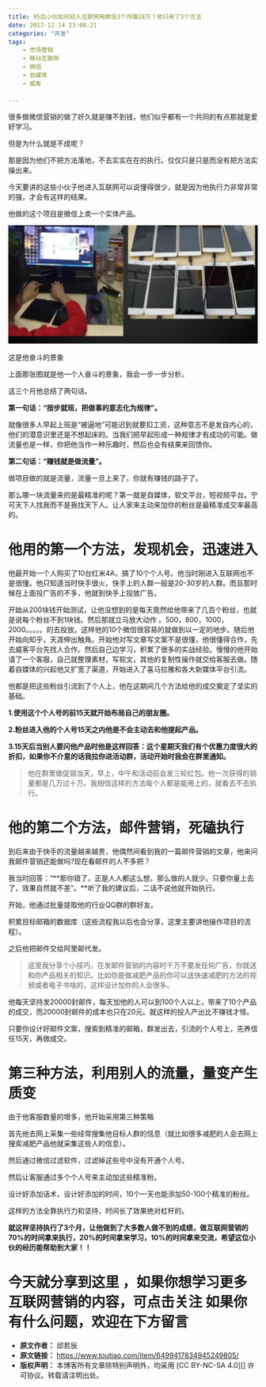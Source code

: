 ```yaml
---
title: 95后小伙如何初入互联网用微信3个月赚28万？他只用了3个方法
date: 2017-12-14 23:08:21
categories: "开发"
tags:
	- 市场营销
	- 移动互联网
	- 微信
	- 自媒体
	- 威客

---
```


很多做微信营销的做了好久就是赚不到钱，他们似乎都有一个共同的有点那就是爱好学习。

但是为什么就是不成呢？

那是因为他们不把方法落地，不去实实在在的执行。仅仅只是只是而没有把方法实操出来。

今天要讲的这些小伙子他进入互联网可以说懂得很少，就是因为他执行力非常非常的强，才会有这样的结果。

他做的这个项目是微信上卖一个实体产品。

![95后小伙如何初入互联网用微信3个月赚28万？他只用了3个方法][95_3_28_3]

这是他奋斗的景象

上面那张图就是他一个人奋斗的景象，我会一步一步分析。

这三个月他总结了两句话。

**第一句话：“按步就班，把做事的意志化为规律”。**

就像很多人早起上班是“被逼地”可能迟到就要扣工资，这种意志不是发自内心的，他们的潜意识里还是不想起床的。当我们把早起形成一种规律才有成功的可能。做流量也是一样，你把他当作一种乐趣时，然后也会有结果来回馈你。

**第二句话：“赚钱就是做流量”。**

做项目做的就是流量，流量一旦上来了，你就有赚钱的路子了。

那么哪一块流量来的是最精准的呢？第一就是自媒体，软文平台，短视频平台。宁可天下人找我而不是我找天下人。让人家来主动来加你的粉丝是最精准成交率最高的。

# 他用的第一个方法，发现机会，迅速进入 #

他最开始一个人购买了10台红米4A，搞了10个个人号。他当时刚进入互联网也不是很懂。他只知道当时快手很火，快手上的人群一般是20-30岁的人群。而且那时候在上面投广告的不多，他就到快手上投放广告。

开始从200块钱开始测试，让他没想到的是每天竟然给他带来了几百个粉丝，也就是说每个粉丝不到1块钱。然后那就立马放大动作 。500，800，1000，2000。。。。。的去投放。这样他的10个微信很容易的就做到以一定的地步。随后他开始向知乎，天涯伸出触角。开始他对写文章写文案不是很懂，他很懂得合作，先去威客平台先找人合作。然后自己边学习，积累了很多的实战经验。慢慢的他开始请了一个客服，自己就整理素材，写软文，其他的复制性操作就交给客服去做。随着自媒体的兴起他又扩宽了渠道，开始进入了喜马拉雅和各大新媒体平台引流。

他都是把这些粉丝引流到了个人上，他在这期间几个方法给他的成交奠定了坚实的基础。

**1.使用这个个人号的前15天就开始布局自己的朋友圈。**

**2.粉丝进入他的个人号15天之内他是不会主动去和他提起产品。**

**3.15天后当别人要问他产品时他是这样回答：这个星期天我们有个优惠力度很大的折扣，如果你不介意的话我拉你进活动群，活动开始时我会在群里通知。**

> 他在群里做促销当天，早上，中午和活动前会发三轮红包。他一次获得的销量都是几万过十万。我相信这样的方法每个人都是能用上的，就看去不去执行。

# 他的第二个方法，邮件营销，死磕执行 #

到后来由于快手的流量越来越贵，他偶然间看到我的一篇邮件营销的文章，他来问我邮件营销还能做吗?现在看邮件的人不多把？

我当时回答：“**那你错了，正是人人都这么想，那么做的人就少。只要你量上去了，效果自然就不差”。**听了我的建议后，二话不说他就开始执行。

开始，他通过批量提取他的行业QQ群的群好友。

积累目标邮箱的数据库（这些流程我以后也会分享，这里主要讲他操作项目的流程）。

之后他把邮件交给阿里邮代发。

> 这里我分享个小技巧，在发邮件营销的内容时千万不要发任何广告，你就送和你产品相关的知识。比如你是做减肥产品的你可以送快速减肥的方法的视频或者电子书啥的，这样设计加你的人会很多。

他每天坚持发20000封邮件，每天加他的人可以到100个人以上，带来了10个产品的成交，而20000封邮件的成本也只在20元。就这样的投入产出比不赚钱才怪。

只要你设计好邮件文案，搜索到精准的邮箱，群发出去，引流的个人号上，先养信任15天，再做成交。

# 第三种方法，利用别人的流量，量变产生质变 #

由于他客服数量的增多，他开始采用第三种策略

首先他去网上采集一些经常搜集他目标人群的信息（就比如很多减肥的人会去网上搜索减肥产品他就采集这些人的信息）。

然后通过微信过滤软件，过滤掉这些号中没有开通个人号。

然后让客服通过多个个人号来主动加这些精准粉。

设计好添加话术，设计好添加的时间，10个一天也能添加50-100个精准的粉丝。

这样的方法全靠执行力和坚持，时间长了效果绝对杠杆的。

**就这样坚持执行了3个月，让他做到了大多数人做不到的成绩，做互联网营销的70%的时间拿来执行，20%的时间拿来学习，10%的时间拿来交流，希望这位小伙的经历能帮助到大家！！**

# 今天就分享到这里 ，如果你想学习更多互联网营销的内容，可点击关注 如果你有什么问题，欢迎在下方留言 #


[95_3_28_3]: static/resources/crawler/VEQI-VAIJ-VNFV.jpg
 *  **原文作者：** 邱若辰
 *  **原文链接：** https://www.toutiao.com/item/6499417834945249805/
 *  **版权声明：** 本博客所有文章除特别声明外，均采用 [CC BY-NC-SA 4.0][] 许可协议。转载请注明出处。
